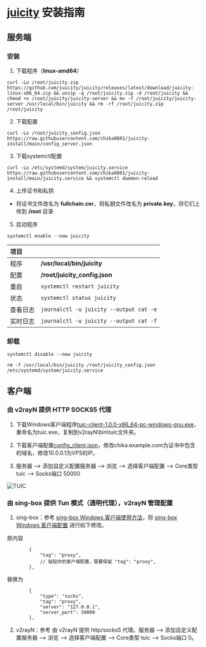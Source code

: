 # [juicity](https://github.com/juicity/juicity) 安装指南

## 服务端

### 安装

1. 下载程序（**linux-amd64**）

```
curl -Lo /root/juicity.zip https://github.com/juicity/juicity/releases/latest/download/juicity-linux-x86_64.zip && unzip -q /root/juicity.zip -d /root/juicity && chmod +x /root/juicity/juicity-server && mv -f /root/juicity/juicity-server /usr/local/bin/juicity && rm -rf /root/juicity.zip /root/juicity
```

2. 下载配置

```
curl -Lo /root/juicity_config.json https://raw.githubusercontent.com/chika0801/juicity-install/main/config_server.json
```

3. 下载systemctl配置

```
curl -Lo /etc/systemd/system/juicity.service https://raw.githubusercontent.com/chika0801/juicity-install/main/juicity.service && systemctl daemon-reload
```

4. 上传证书和私钥

- 将证书文件改名为 **fullchain.cer**，将私钥文件改名为 **private.key**，将它们上传到 **/root** 目录

5. 启动程序

```
systemctl enable --now juicity
```

| 项目 | |
| :--- | :--- |
| 程序 | **/usr/local/bin/juicity** |
| 配置 | **/root/juicity_config.json** |
| 重启 | `systemctl restart juicity` |
| 状态 | `systemctl status juicity` |
| 查看日志 | `journalctl -u juicity --output cat -e` |
| 实时日志 | `journalctl -u juicity --output cat -f` |

### 卸载

```
systemctl disable --now juicity
```

```
rm -f /usr/local/bin/juicity /root/juicity_config.json /etc/systemd/system/juicity.service
```

## 客户端

### 由 v2rayN 提供 HTTP SOCKS5 代理

1. 下载Windows客户端程序[tuic-client-1.0.0-x86_64-pc-windows-gnu.exe](https://github.com/EAimTY/tuic/releases/download/tuic-client-1.0.0/tuic-client-1.0.0-x86_64-pc-windows-gnu.exe)，重命名为tuic.exe，复制到v2rayN\bin\tuic文件夹。

2. 下载客户端配置[config_client.json](https://github.com/chika0801/tuic-install/blob/main/config_client.json)，修改chika.example.com为证书中包含的域名，修改10.0.0.1为VPS的IP。

3. 服务器 ——> 添加自定义配置服务器 ——> 浏览 ——> 选择客户端配置 ——> Core类型 tuic ——> Socks端口 50000

![TUIC](https://github.com/chika0801/tuic-install/assets/88967758/00bcbfd2-e24d-4187-aeb9-e2afefab219d)

### 由 sing-box 提供 Tun 模式（透明代理），v2rayN 管理配置

1. sing-box：参考 [sing-box Windows 客户端使用方法](https://github.com/chika0801/sing-box-examples/blob/main/Tun/README.md)，将 [sing-box Windows 客户端配置](https://github.com/chika0801/sing-box-examples/blob/main/Tun/config_client_windows.json) 进行如下修改。

原内容
```jsonc
        {
            "tag": "proxy",
            // 粘贴你的客户端配置，需要保留 "tag": "proxy",
        },
```

替换为
```jsonc
        {
            "type": "socks",
            "tag": "proxy",
            "server": "127.0.0.1",
            "server_port": 50000
        },
```

2. v2rayN：参考 由 v2rayN 提供 http/socks5 代理。服务器 ——> 添加自定义配置服务器 ——> 浏览 ——> 选择客户端配置 ——> Core类型 tuic ——> Socks端口 0。
